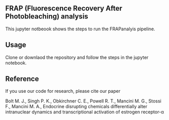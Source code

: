 ## FRAP (Fluorescence Recovery After Photobleaching) analysis
This jupyter notbeook shows the steps to run the FRAPanalyis pipeline.


## Usage
Clone or downlaod the repository and follow the steps in the jupyter notebook.
 
 ## Reference
 If you use our code for research, please cite our paper
 
 Bolt M. J., Singh P. K., Obkirchner C. E., Powell R. T., Mancini M. G., 
Stossi F., Mancini M. A., Endocrine disrupting chemicals differentially alter intranuclear dynamics 
and transcriptional activation of estrogen receptor-α
 

